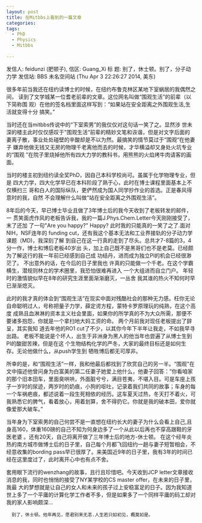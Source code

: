 ```yaml
---
layout: post
title: 在Mitbbs上看到的一篇文章
categories: 
tags:
  - PhD
  - Physics
  - Mitbbs
  
---
```



发信人: feidunzi (肥顿子), 信区: Guang_Xi
标  题: 别了，休士顿。别了，分子动力学
发信站: BBS 未名空间站 (Thu Apr  3 22:26:27 2014, 美东)

很多年前当我还在纽约读博士的时候，在纽约布鲁克林区某地下室蜗居的我偶然之间，
读到了文学城某一位耆老前辈的文章。这位网名叫做“围观生活”的前辈（以下简称围
观）在他的签名档里面这样写到：“如果站在安全距离之外围观生活,生活就变得十分
搞笑。” 

   当时还在当mitbbs传说中的“下室索男”的我仅仅对这句话一笑了之。显然涉
世未深的楼主此时仅仅感叹于"围观生活“前辈的精妙文笔和诙谐，但是对文字后面的
妻离子散，事业处处碰壁的辛酸却是不以为然。最搞笑的情节莫过于”围观“在他妻子
嫌弃他做无钱又无房的物理千老离他而去的时候，才华横溢却又身处火坑专业的“围观
”在院子里烧掉他所有四大力学的教科书，用熊熊的火焰烤牛肉请客的画面。

   当时的楼主初到纽约读全奖PhD，因自己本科学校尚可。虽属于化学物理专业，但是
四大力学，四大化学早已在本科阶段了熟于心，此时在博士课程里面基本上不仅横扫三
哥和白人的国际纵队，更俨然成为国人同学抄作业的首选。正是春风得意时的我，自然
不会理解什么叫做“站在安全距离之外围观生活”。

   8年后的今天，早已博士毕业且做了3年博士后的我今天收到了老板转发的邮件，一
贯笑面虎作风的老板告诉我，我的一篇J.Phys.Chem.Letter今天刚刚接受了，末了还加
了一句"Are you happy?" Happy? 此时我的只能真的一笑了之了.面对NIH，NSF连年的
funding cut，还有我这个基本无法和工业界接轨的分子动力学课题（MD)，我深刻了解
到自己在这一行真的走到了尽头。总共才7-8篇的3，4分一作，博士和博后老板40岁出
头，加上自己既不是黑哥们也不是老莫。已经颇为了解这行的我一年前已经感到自己成
功结丹，进而成为独立PI的机会已经很渺茫了。 不出意外的话，在今后的日子里我也
许真的只能做一个千老。在这个学霸横生，潜规则林立的学术圈里，我恐怕很难再进入
一个大组进而自立门户。 年轻时的激情貌似早在8年的研究生涯里面渐渐磨灭，一丛舍
我其谁的热火不知何时早已渐渐熄灭。

此时的我才真的体会到“围观生活”在现实中面对残酷社会的那种无力感。枉你无论自命聪明过人，号称把量子力学，薛定谔方程，蒙特卡罗原理玩的纯熟，在这个高度
成熟且血淋淋的资本主义社会里面，如果你的所学真的不为大众所需，那便不要诸多抱怨，你就是一个拿扫地大妈工资的命。 两个月前我对现任老板提出了辞呈，其实我知
道去年他的RO1 cut了不少，以其你今年下半年让我走，不如我早寻出路。 老板不能说是个坏人，出生于非洲身为黑人的他当年也尝遍了从博士生到PI的酸甜苦辣，但是在这
个生物结构化学的严冬，大家的最终目标还是如何生存。无论他做什么，从push学生到
牺牲博后都无可厚非。 

所幸的是，和“围观生活”一样，我和他最后都找到了欣赏自己的另一半。“围观"在文中描述他曾问身为白富美的第二任妻子她爱上他什么，他妻子回答：”你看咱家的那个旧本田车，里面臭哄哄，外面脏兮兮，满目苍夷，不堪入目。可是车座上孩子一岁时的尿迹，两岁时的奶痕，小狗的呕吐，记录着我们共同的故事；车身的每一个车祸疤痕，都述说着一段生死相依的经历。这车夏天过热，冬天打不着火，可我熟悉它的脾气，看着放心，用着划算，舍不得扔它。你就是我的破本田，爱你就像爱那大破车。”

当年身为下室索男的自己何尝不是一直想在纽约长大的妻子为什么会看上自己,且身高160，体重160磅的自己不知为何身边多了一个从此以后再也不穿高跟鞋的牙医老婆
。还有20天，自己将离开做了三年博士后的地方-休士顿。 在这个经年炎热的南方城市做博士后的日子里，自己每个月都飞回纽约一趟与妻子短暂相会，不经意收集的bording pass早已很厚了。来美国近9年的日子里，我有3年的时间已经在这里度过了，此时离开心中也有点不舍。 

套用眼下流行的wenzhang的故事，且行且珍惜吧。今天收到JCP letter文章接收消息的我，同时也悄悄的接受了NY某学校的CS master offer，在未来的日子里，我最
大的梦想就是让自己的女人和未来的孩子过上安稳富足的日子。因为我知道世上多了一个平庸的计算化学工作者不多，但是如果多了一个同样平庸的码工却对我的家人影响颇深...

      别了，休士顿。他年再见，愿君别来无恙.人生若只如初见，概莫如是。







